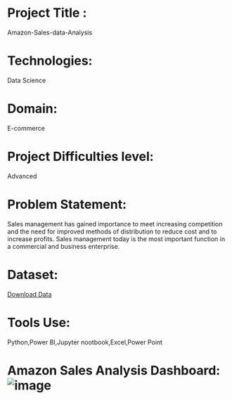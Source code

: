 # Project Title :
  Amazon-Sales-data-Analysis
# Technologies:
  Data Science
# Domain:
  E-commerce
# Project Difficulties level:
  Advanced
# Problem Statement:
  Sales management has gained importance to meet increasing competition and the
need for improved methods of distribution to reduce cost and to increase profits. Sales
management today is the most important function in a commercial and business
enterprise.
# Dataset:
  [Download Data](https://github.com/Mili-byte926/Amazon-Sales-data-Analysis/blob/main/Amazon%20Sales%20data.csv)
# Tools Use:
  Python,Power BI,Jupyter nootbook,Excel,Power Point
# Amazon Sales Analysis Dashboard:![image](https://github.com/Mili-byte926/Amazon-Sales-data-Analysis/assets/118957525/c7adad43-2d4c-46dc-9d96-da04f0a54205)
